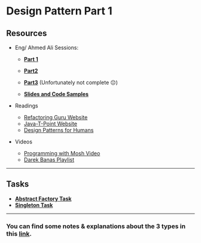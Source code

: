 # Design Pattern Part 1

## Resources

- Eng/ Ahmed Ali Sessions:
    - **[Part 1](https://drive.google.com/drive/u/2/folders/1ei3Mu6EHKMSgOFlekMhovNn4OGTD0ts9)** 
    
    - **[Part2](https://drive.google.com/file/d/14-6c_Ojgm9__lAJZm7mUgUdGuqjlPTNo/view?usp=drive_link)** 
    
    - **[Part3](https://drive.google.com/file/d/1rXxhMd9HpD6ltyruTG7K49VHkWzy5fe4/view?usp=drive_link)** (Unfortunately not complete 😔)

    - **[Slides and Code Samples](https://fawry-my.sharepoint.com/:f:/p/ahmed_ali/EmOyq6atUGtGkD3sl8q6Z78B_0HGYTPIDotNgSCzQKQHRA)**

- Readings
    - [Refactoring Guru Website](https://refactoring.guru/design-patterns)
    - [Java-T-Point Website](https://www.javatpoint.com/design-patterns-in-java)
    - [Design Patterns for Humans](https://roadmap.sh/guides/design-patterns-for-humans)

- Videos
    - [Programming with Mosh Video](https://www.youtube.com/watch?v=NU_1StN5Tkk&list=PLsyeobzWxl7r2ZX1fl-7CKnayxHJA_1ol&index=1)
    - [Darek Banas Playlist](https://www.youtube.com/watch?v=vNHpsC5ng_E&list=PLF206E906175C7E07&index=1)

---

## Tasks
- [**Abstract Factory Task**](Task1)
- [**Singleton Task**](Task2)

---

### You can find some notes & explanations about the 3 types in this **[link](https://github.com/Zeyad2003/CS-Notes/tree/master/Design-Patterns)**.
